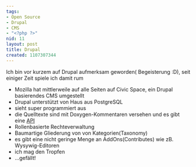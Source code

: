 ```yaml
---
tags:
- Open Source
- Drupal
- CMS
- "<?php ?>"
nid: 11
layout: post
title: Drupal
created: 1107307344
---
```

Ich bin vor kurzem auf Drupal aufmerksam geworden( Begeisterung :D), seit einiger Zeit spiele ich damit rum
<ul>
 <li>Mozilla hat mittlerweile auf alle Seiten auf Civic Space, ein Drupal basierendes CMS umgestellt</li>
 <li>Drupal unterstützt von Haus aus PostgreSQL</li>
 <li>sieht super programmiert aus</li>
 <li>die Quelltexte sind mit Doxygen-Kommentaren versehen und es gibt eine <a href="http://www.drupaldocs.org" target="_blank">API</a></li>
 <li>Rollenbasierte Rechteverwaltung</li>
 <li>Baumartige Gliederung von von Kategorien(Taxonomy)</li>
 <li>es gibt eine nicht geringe Menge an AddOns(Contributes) wie zB. Wysywig-Editoren</li>
 <li>ich mag den Tropfen</li>
 <li> ...gefällt!</li>
</ul>
<!--break-->
